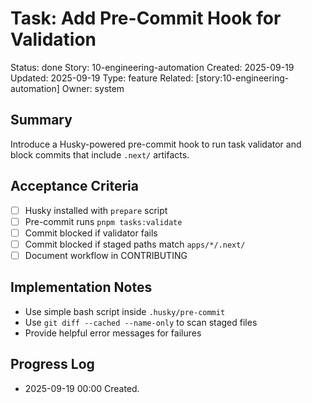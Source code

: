 # Task: Add Pre-Commit Hook for Validation
Status: done
Story: 10-engineering-automation
Created: 2025-09-19
Updated: 2025-09-19
Type: feature
Related: [story:10-engineering-automation]
Owner: system

## Summary
Introduce a Husky-powered pre-commit hook to run task validator and block commits that include `.next/` artifacts.

## Acceptance Criteria
- [ ] Husky installed with `prepare` script
- [ ] Pre-commit runs `pnpm tasks:validate`
- [ ] Commit blocked if validator fails
- [ ] Commit blocked if staged paths match `apps/*/.next/`
- [ ] Document workflow in CONTRIBUTING

## Implementation Notes
- Use simple bash script inside `.husky/pre-commit`
- Use `git diff --cached --name-only` to scan staged files
- Provide helpful error messages for failures

## Progress Log
- 2025-09-19 00:00 Created.
